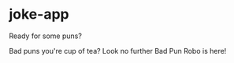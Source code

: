 # joke-app
Ready for some puns?


Bad puns you're cup of tea? Look no further
Bad Pun Robo is here!

